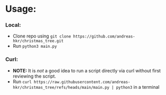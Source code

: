 # Usage:
### Local:
- Clone repo using ```git clone https://github.com/andreas-hkr/christmas_tree.git```
- Run ```python3 main.py```

### Curl:
- **NOTE:** It is *not* a good idea to run a script directly via curl without first reviewing the script.
- Run ```curl https://raw.githubusercontent.com/andreas-hkr/christmas_tree/refs/heads/main/main.py | python3``` in a terminal



